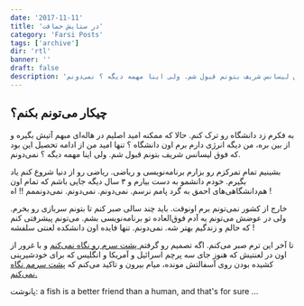 ```yaml
---
date: '2017-11-11'
title: 'در ستایش حماقت'
category: 'Farsi Posts'
tags: ['archive']
dir: 'rtl'
banner: ''
draft: false
description: 'به فکرم زد دانشگاه رو ترک کنم. حالا که ممکنه امید اصلیم در هاله‌ای مبهم آتیش بگیره و از بین بره، من دیگه انرژی دارم برم اون دانشگاه ؟ تنها امید من از ادامه تحصیل این بود که فوق لیسانس شریف بتونم قبول شم. ولی اینا مهمه دیگه ؟ نمی‌دونم.'
---
```


## چیکار می‌تونم بکنم؟

به فکرم زد دانشگاه رو ترک کنم. حالا که ممکنه امید اصلیم در هاله‌ای مبهم آتیش بگیره و از بین بره، من دیگه انرژی دارم برم اون دانشگاه ؟ تنها امید من از ادامه تحصیل این بود که فوق لیسانس شریف بتونم قبول شم. ولی اینا مهمه دیگه ؟ نمی‌دونم.

بشینیم تمام تمرکزم رو بزارم برنامه‌نویسی و ریاضی. ریاضی رو از دنیا شروع کنم یاد بگیرم. خودم دانشمو به دست بیارم و ۳ سال دیگه جایی باشم که تمام اون هم‌دانشگاهی‌های احمق به گرد پامم نرسم. نمی‌دونم. نمی‌دونم. نمی‌دونممم !! اه !

خارج از کشور نمی‌تونم برم اونوقت. باید چند سالی صبر کنم تا بتونم سربازی رو بخرم. ولی در عوضش می‌تونم یه آدم فوق‌العاده‌ تو برنامه‌نویسی بشم. می‌تونم پیشرفتی کنم که حالم و زندگیم بهتر شه. نمی‌دونم. تنها فایده اون دانشکده لعنتی سلفشه !

تا آخر این ترم صبر می‌کنم. اگه تصمیم رو گرفتم[ پشت سرم رو نگاه نمی‌کنم](http://www.youtube.com/watch?v=Sqz5dbs5zmo) و با غرور از اون در لعنتیش که هنوز جای سه پرچم اسرائیل و آمریکا و انگلیس که برای خودشیرینی کشیده بودن روی آسفالتش مونده، میام بیرون و تاکید می‌کنم که [پشت سرمم نگاه نمی‌کنم.](http://www.youtube.com/watch?v=Sqz5dbs5zmo)

پانوشت: a fish is a better friend than a human, and that's for sure ...
